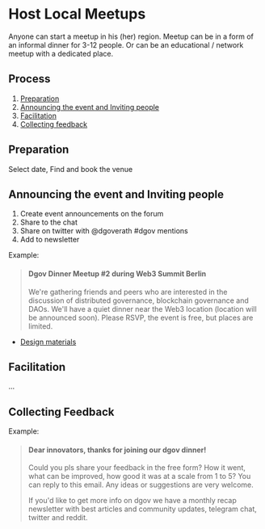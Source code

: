 # Host Local Meetups

Anyone can start a meetup in his \(her\) region. Meetup can be in a form of an informal dinner for 3-12 people. Or can be an educational / network meetup with a dedicated place.

## **Process**

1. [Preparation](meetups.md#preparation)
2. [Announcing the event and Inviting people](meetups.md#announcing-the-event-and-inviting-people)
3. [Facilitation](meetups.md#facilitation)
4. [Collecting feedback](meetups.md#collecting-feedback)

## Preparation

Select date, Find and book the venue

## Announcing the event and Inviting people

1. Сreate event announcements on the forum
2. Share to the chat
3. Share on twitter with @dgoverath \#dgov mentions
4. Add to newsletter

Example:

> #### Dgov Dinner Meetup \#2 during Web3 Summit Berlin <a id="LocalMeetups-DgovDinnerMeetup#2duringWeb3SummitBerlin"></a>
>
> We're gathering friends and peers who are interested in the discussion of distributed governance, blockchain governance and DAOs. We'll have a quiet dinner near the Web3 location \(location will be announced soon\). Please RSVP, the event is free, but places are limited.

* [Design materials](foundation/identity.md)

## Facilitation

...

## Collecting Feedback

Example:

> #### Dear innovators, thanks for joining our dgov dinner! <a id="LocalMeetups-Dearinnovators,thanksforjoiningourdgovdinner!"></a>
>
> Could you pls share your feedback in the free form? How it went, what can be improved, how good it was at a scale from 1 to 5? You can reply to this email. Any ideas or suggestions are very welcome.
>
> If you'd like to get more info on dgov we have a monthly recap newsletter with best articles and community updates, telegram chat, twitter and reddit.

####  <a id="LocalMeetups-Dearinnovators,thanksforjoiningourdgovdinner!"></a>

